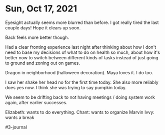 # Sun, Oct 17, 2021

Eyesight actually seems more blurred than before. I got really tired the last couple days! Hope it clears up soon.

Back feels more better though. 

Had a clear fronting experience last night after thinking about how I don't need to base my decisions of what to do on health so much, about how it's better now to switch between different kinds of tasks instead of just going to ground and zoning out on games.

Dragon in neighborhood (halloween decoration). Maya loves it. I do too.

I saw her shake her head no for the first time today. She also more reliably does yes now. I think she was trying to say pumpkin today. 

We seem to be drifting back to not having meetings / doing system work again, after earlier successes. 

Elizabeth: wants to do everything.
Chant: wants to organize Marvin
Ivvy: wants a break


#3-journal